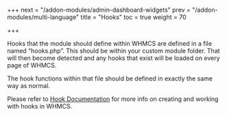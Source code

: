 +++
next = "/addon-modules/admin-dashboard-widgets"
prev = "/addon-modules/multi-language"
title = "Hooks"
toc = true
weight = 70

+++

Hooks that the module should define within WHMCS are defined in a file named “hooks.php”.
This should be within your custom module folder.
That will then become detected and any hooks that exist will be loaded on every page of WHMCS.

The hook functions within that file should be defined in exactly the same way as normal.

Please refer to [Hook Documentation][hook-documentation] for more info on creating and working with hooks in WHMCS.

[hook-documentation]: http://docs.whmcs.com/Hooks "Hooks"
